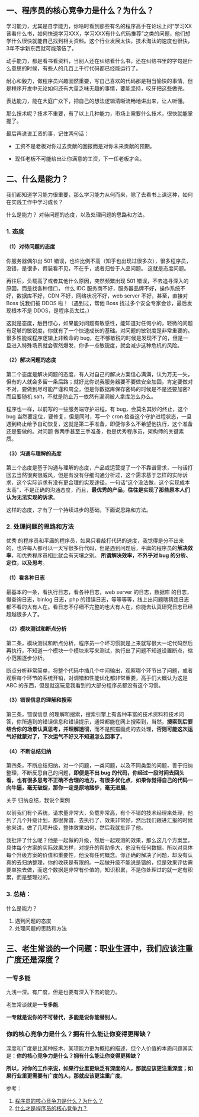 ## 一、程序员的核心竞争力是什么？为什么？


学习能力，尤其是自学能力，你啥时看到那些有名的程序高手在论坛上问“学习XX该看什么书，如何快速学习XXX，学习XXX有什么代码推荐”之类的问题，他们想学什么很快就能自己找到相关资料。这个行业发展太快，技术淘汰的速度也很快，3年不学新东西就可能落伍了。

动手能力，都是看书看资料，当别人还在纠结看什么书，还在纠结书里的字句是什么意思的时候，有些人的几百上千行代码都已经能运行了。

耐心和毅力，做程序员兴趣固然重要，写自己喜欢的代码那是相当愉快的事情，但是程序开发中无论如何还有大量乏味无趣的事情，要能坚持，咬牙把这些做完。

表达能力，能在大庭广众下，把自己的想法逻辑清晰流畅地讲出来，让人听懂。

那么技术呢？技术不重要，有了以上几种能力，市场上需要什么技术，很快就能掌握了。

最后再说说工资的事，记住两句话：

- 工资不是老板对你过去贡献的回报而是对你未来贡献的预期。

- 现任老板不可能给出让你满意的工资，下一任老板才会。


## 二、什么是能力？

我们都知道学习能力很重要，那么学习能力从何而来，除了去看书上课这种，如何在实践工作中学习成长？

什么是能力？ 对待问题的态度，以及处理问题的思路和方法。

### 1. 态度

#### （1）对待问题的态度

你服务器偶尔出 501 错误，也许比例不高（知乎也出现过很多次），很多程序员，没错，是很多，假装看不见，不在乎，或者归咎于人品问题。 这就是态度问题。

再往后，负载高了或者其他什么原因，突然频繁出现 501 错误，不去追寻深入的原因，而是找各种借口， 什么 IDC 服务商不好，服务器品牌不好，操作系统不好，数据库不好，CDN 不好，网络状况不好，web server 不好，甚至，直接对 Boss 说我们被 DDOS 啦！（遇到过，帮他 Boss 找过多个安全专家会诊，最后发现根本不是 DDOS，是程序员太烂。）

这就是态度，触目惊心，如果能对问题有敏感性，能知道对任何小的，轻微的问题有足够的敏锐度，你就有了一个快速成长的基础。对问题的敏锐度是非常重要的。很多性能或程序逻辑上非致命的 bug，在不够敏锐的时候是发现不了的，但是一旦进入特殊场景就会骤然爆发，你多一点敏锐度，就会减少这种危机的风险。

#### （2）解决问题的态度

第二个态度是解决问题的态度，有人对自己的解决方案信心满满，认为万无一失，但有的人就会多留一条后路；就好比你说我服务器要不要做安全加固，肯定要做对不对，要做到尽可能严谨和周全，但是你数据库保存密码的时候是不是还要加密?而且要随机 salt，不就是防止万一依然有漏洞被人拿库怎么办么。

程序也一样，以前写的一些服务端守护进程，有 bug，会莫名其妙的终止，这个 bug 当然要定位，要修复，但是同时，写一个 cron 检查这个守护进程状态，一旦遇到终止给予自动恢复，这就是第二手准备，即便你多么不希望他执行，这个准备还是要做的。对问题 做两手甚至三手准备，也是优秀程序员，架构师的关键素质。

#### （3）沟通与理解的态度

第三个态度是基于沟通与理解的态度，产品或运营提了一个不靠谱需求，一句话打回去当然很爽很威风，但是有没有仔细沟通分析过，这个需求基于怎样的实际诉求，这个实际诉求有没有更合理的实现途径，一句话“这个没法做，这个实现成本太高”，不是正确的沟通态度，而且，**最优秀的产品，往往是实现了那些原本人们认为无法实现的诉求**。

这样的态度，才有了一个持续进步的基础，下面说思路和方法。

### 2. 处理问题的思路和方法

优秀 的程序员和平庸的程序员，如果只看敲打代码的速度，我觉得是分不出来的，也许每人都可以一天写很多行代码，但是遇到问题后，平庸的程序员的**解决效率**，和优秀程序员相比就会有天壤之别。 **所谓解决效率，不外乎对 bug 的分析、定位，以及思考**。


#### （1）看各种日志

最基本的一条，看执行日志，看各种日志，web server 的日志，数据库 的日志，慢查询日志，binlog 日志，php 的错误日志，等等等等，线上出问题瞎猜连日志都不看的大有人在。看日志不仔细不完整的也大有人在，你能去认真研究日志已经超越很多人了。


#### （2）模块测试和断点分析

第二条，模块测试和断点分析，程序员一个坏习惯就是上来就写很大一坨代码然后再执行，不知道一个模块一个模块来写来测试，执行出了问题不知道设置断点，缩小范围逐步分析。

断点分析非常简单，将整个代码中插几个中间输出，观察哪个环节出了问题，或者观察每个环节的系统开销，对调错和性能优化都非常重要，高手们大概认为这是 ABC 的东西，但是就这玩意我看到的大部分程序员都没有这个习惯。

#### （3）错误信息的理解和搜索

第三条，错误信息 的理解和搜索，搜索引擎上有各种丰富的技术资料和技术问答，你所遇到的错误信息和错误提示，通常都能在网上搜索到，当然，**搜索到后要结合你的场景认真思考，并理解透彻**，而不是照猫画虎的去处理，**否则可能这次运气好就蒙对了，下次运气不好又不知道怎么回事了**。

#### （4）不断总结归纳

第四条，不断总结归纳，对一个问题，一类问题，以及不同类型的问题，善于归纳整理，不断反思自己的问题，**即便是不出 bug 的代码，你经过一段时间去回头看，也有很多思考不正确不合理的地方，有很多优化点**，**如果你觉得自己的代码一向牛逼，毫无破绽，那你一定是原地踏步，毫无进展**。

关于 归纳总结，我说个案例

以前我们有个系统，请求量非常大，负载非常高，有个不错的技术经理来处理，他列了几个升级计划，都很靠谱，去执行了，效果非常好，然后我们跟进汇报的时候他来讲，做了几项升级，整体效果如何，然后我就批评了他。

我批评了什么呢？他是一起做的升级，然后一起观测的效果，那么这几个方案里，具体每个方案的实际效果怎样，对提升的帮助多大，他没有任何数据。所以对具体每个升级方案的价值和重要性，他没有任何概念。你正确的解决了问题，却没有认真的去归纳整理，你的收获是有限的。一起做升级不能说是错的，但是效果评估需要单独去做，而这个数据是非常有价值的，知识积累，不是你处理过的就一定有积累，而是整理过的。

### 3. 总结：

什么是能力？

1. 遇到问题的态度
2. 处理问题的思路和方法


## 三、老生常谈的一个问题：职业生涯中，我们应该注重广度还是深度？

### 一专多能

九浅一深。有广度，但是也要有深入下去的能力。

老生常谈就是**一专多能**.

**一专就是说你的不可替代，多能是说你能替别人**。

### 你的核心竞争力是什么？拥有什么能让你变得更稀缺？

深度和广度是比某种技术、某项能力更为概括的描述，但个人价值的本质问题其实是：**你的核心竞争力是什么？拥有什么能让你变得更稀缺？**

**所以，对你的工作来说，如果行业里更缺乏有深度的人，那就应该更注重深度；如果行业里更需要有广度的人，那就应该更注重广度**。

参考：

1. [程序员的核心竞争力是什么？为什么？](https://www.zhihu.com/question/27180582)
2. [什么才是程序员的核心竞争力？](http://daily.zhihu.com/story/4395406)
